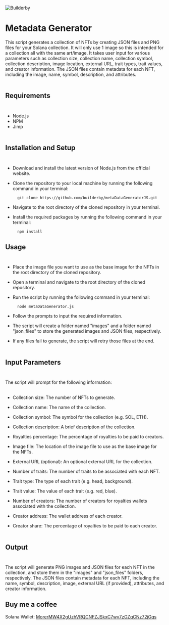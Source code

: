 ![Builderby](https://cdn.discordapp.com/attachments/1034314910563323914/1082805122763067412/IMG_06071.png)

# Metadata Generator

This script generates a collection of NFTs by creating JSON files and PNG files for your Solana collection. It will only use 1 image so this is intended for a collection all with the same art/image. It takes user input for various parameters such as collection size, collection name, collection symbol, collection description, image location, external URL, trait types, trait values, and creator information. The JSON files contain metadata for each NFT, including the image, name, symbol, description, and attributes.<br><br>

## Requirements<br><br>

- Node.js
- NPM
- Jimp<br><br>

## Installation and Setup<br><br>

- Download and install the latest version of Node.js from the official website.

- Clone the repository to your local machine by running the following command in your terminal:

        git clone https://github.com/builderby/metaDataGeneratorJS.git

- Navigate to the root directory of the cloned repository in your terminal.

- Install the required packages by running the following command in your terminal:

        npm install

## Usage<br><br>

- Place the image file you want to use as the base image for the NFTs in the root directory of the cloned repository.

- Open a terminal and navigate to the root directory of the cloned repository.

- Run the script by running the following command in your terminal:

        node metaDataGenerator.js

- Follow the prompts to input the required information.

- The script will create a folder named "images" and a folder named "json_files" to store the generated images and JSON files, respectively.

- If any files fail to generate, the script will retry those files at the end.<br><br>

## Input Parameters<br><br>

The script will prompt for the following information:<br><br>

- Collection size: The number of NFTs to generate.

- Collection name: The name of the collection.

- Collection symbol: The symbol for the collection (e.g. SOL, ETH).

- Collection description: A brief description of the collection.

- Royalties percentage: The percentage of royalties to be paid to creators.

- Image file: The location of the image file to use as the base image for the NFTs.

- External URL (optional): An optional external URL for the collection.

- Number of traits: The number of traits to be associated with each NFT.

- Trait type: The type of each trait (e.g. head, background).

- Trait value: The value of each trait (e.g. red, blue).

- Number of creators: The number of creators for royalties wallets associated with the collection.

- Creator address: The wallet address of each creator.

- Creator share: The percentage of royalties to be paid to each creator.<br><br>

## Output<br><br>

The script will generate PNG images and JSON files for each NFT in the collection, and store them in the "images" and "json_files" folders, respectively. The JSON files contain metadata for each NFT, including the name, symbol, description, image, external URL (if provided), attributes, and creator information.

## Buy me a coffee

Solana Wallet: [MorerMW4X2gUzhVRQCNFZJSkxC7wv7zGZqCNz72jGqs](solana:MorerMW4X2gUzhVRQCNFZJSkxC7wv7zGZqCNz72jGqs?label=Buy%20t4top%20a%20coffee&message=Thanks%20for%20your%20support&memo=Solana%20Pay)
